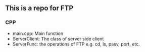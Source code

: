## This is a repo for FTP

### CPP

* main.cpp: Main function
* ServerClient: The class of server side client
* ServerFunc: the operations of FTP e.g. cd, ls, pasv, port, etc.